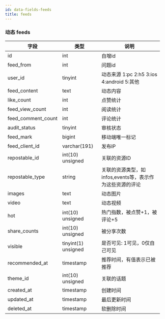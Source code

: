 ```yaml
---
id: data-fields-feeds
title: feeds
---
```


### 动态 feeds

| 字段 | 类型 | 说明 |
| ------ | ------ | ------ |
| id | int | 自增id |
| feed_from | int | 问题id |
| user_id | tinyint | 动态来源 1:pc 2:h5 3:ios 4:android 5:其他 |
| feed_content | text | 动态内容 |
| like_count | int | 点赞统计 |
| feed_view_count | int | 阅读统计 |
| feed_comment_count | int | 评论统计 |
| audit_status | tinyint | 审核状态 |
| feed_mark | bigint | 移动端唯一标记 |
| feed_client_id | varchar(191) | 发布IP |
| repostable_id | int(10) unsigned | 关联的资源ID |
| repostable_type | string | 关联的资源类型，如 infos,events等，表示作为这些资源的评论 |
| images | text | 动态图片 |
| video | text | 动态视频 |
| hot | int(10) unsigned | 热门指数，被点赞+1，被评论+5 |
| share_counts | int(10) unsigned | 被分享次数 |
| visible | tinyint(1) unsigned | 是否可见: 1可见，0仅自己可见 |
| recommended_at | timestamp | 推荐时间，有值表示已被推荐 |
| theme_id | int(10) unsigned | 关联的话题 |
| created_at | timestamp | 创建时间 |
| updated_at | timestamp | 最后更新时间 |
| deleted_at | timestamp | 软删除时间 |
